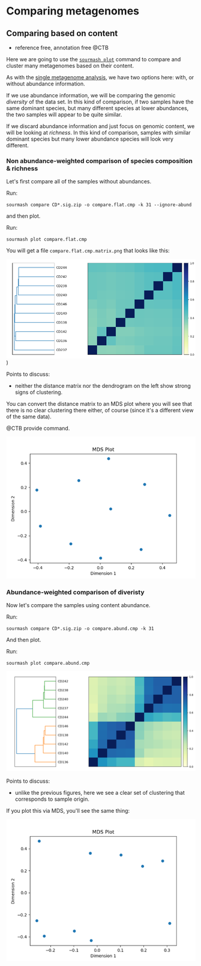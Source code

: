 # Comparing metagenomes

## Comparing based on content

* reference free, annotation free @CTB

Here we are going to use the
[`sourmash plot`](https://sourmash.readthedocs.io/en/latest/command-line.html#sourmash-plot-cluster-and-visualize-comparisons-of-many-signatures)
command to compare and cluster many metagenomes based on their content.

As with the [single metagenome analysis](single-metagenomes-taxonomy.md), we have two options here: with, or without abundance information.

If we use abundance information, we will be comparing the genomic
*diversity* of the data set.  In this kind of comparison, if two
samples have the same dominant species, but many different species
at lower abundances, the two samples will appear to be quite similar.

If we discard abundance information and just focus on genomic content,
we will be looking at *richness*. In this kind of comparison, samples
with similar dominant species but many lower abundance species will look
very different.

<!-- @CTB we could do a gather of a different sample here, and show case. -->

### Non abundance-weighted comparison of species composition & richness

Let's first compare all of the samples without abundances.

Run:
```
sourmash compare CD*.sig.zip -o compare.flat.cmp -k 31 --ignore-abund
```

and then plot.

Run:
```
sourmash plot compare.flat.cmp
```

You will get a file `compare.flat.cmp.matrix.png` that looks like this:

![unweighted (flat) sample comparison matrix](images/compare.flat.cmp.matrix.png))

Points to discuss:

* neither the distance matrix nor the dendrogram on the left show strong
  signs of clustering.
  
You can convert the distance matrix to an MDS plot where you will see that
there is no clear clustering there either, of course (since it's a different
view of the same data).

@CTB provide command.

![unweighted (flat) MDS plot](images/compare.flat.mds.png)

### Abundance-weighted comparison of diveristy

Now let's compare the samples using content abundance.

Run:
```
sourmash compare CD*.sig.zip -o compare.abund.cmp -k 31
```



And then plot.

Run:
```
sourmash plot compare.abund.cmp
```

![abundance-weighted sample comparison matrix](images/compare.abund.cmp.matrix.png)

Points to discuss:

* unlike the previous figures, here we see a clear set of clustering that
  corresponds to sample origin.

If you plot this via MDS, you'll see the same thing:

![weighted (abund) MDS plot](images/compare.abund.mds.png)

<!--

## Comparing based on taxonomy


```
mamba create -y -n workshop-r r-base r-tidyverse r-vegan r-ape r-rcolorbrewer

```

-->
